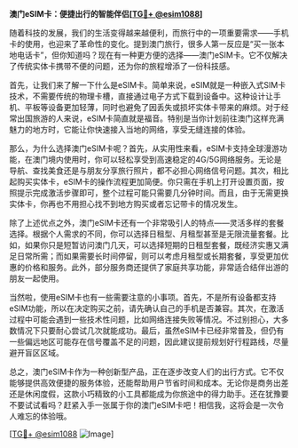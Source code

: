 **澳门eSIM卡：便捷出行的智能伴侣[[TG💪+ @esim1088](https://t.me/s/esim1088)]**

随着科技的发展，我们的生活变得越来越便利，而旅行中的一项重要需求——手机卡的使用，也迎来了革命性的变化。提到澳门旅行，很多人第一反应是“买一张本地电话卡”，但你知道吗？现在有一种更方便的选择——澳门eSIM卡。它不仅解决了传统实体卡携带不便的问题，还为你的旅程增添了一份科技感。

首先，让我们来了解一下什么是eSIM卡。简单来说，eSIM就是一种嵌入式SIM卡技术，不需要传统的物理卡槽，直接通过电子方式下载到设备中。这种设计让手机、平板等设备更加轻薄，同时也避免了因丢失或损坏实体卡带来的麻烦。对于经常出国旅游的人来说，eSIM卡简直就是福音。特别是当你计划前往澳门这样充满魅力的地方时，它能让你快速接入当地的网络，享受无缝连接的体验。

那么，为什么选择澳门eSIM卡呢？首先，从实用性来看，eSIM卡支持全球漫游功能，在澳门境内使用时，你可以轻松享受到高速稳定的4G/5G网络服务。无论是导航、查找美食还是与朋友分享旅行照片，都不必担心网络信号问题。其次，相比起购买实体卡，eSIM卡的操作流程更加简便。你只需在手机上打开设置页面，按照提示完成激活步骤即可，整个过程可能只需要几分钟时间。而且，由于无需更换实体卡，你再也不用担心找不到地方购买或者忘记带卡的情况发生。

除了上述优点之外，澳门eSIM卡还有一个非常吸引人的特点——灵活多样的套餐选择。根据个人需求的不同，你可以选择日租型、月租型甚至是无限流量套餐。比如，如果你只是短暂访问澳门几天，可以选择短期的日租型套餐，既经济实惠又满足日常所需；而如果需要长时间停留，则可以考虑月租型或长期套餐，享受更加优惠的价格和服务。此外，部分服务商还提供了家庭共享功能，非常适合结伴出游的朋友一起使用。

当然啦，使用eSIM卡也有一些需要注意的小事项。首先，不是所有设备都支持eSIM功能，所以在决定购买之前，请先确认自己的手机是否兼容。其次，在激活过程中可能会遇到一些技术性问题，比如网络连接失败等情况。不过别担心，大多数情况下只要耐心尝试几次就能成功。最后，虽然eSIM卡已经非常普及，但仍有一些偏远地区可能存在信号覆盖不足的问题，因此建议提前规划好行程路线，尽量避开盲区区域。

总之，澳门eSIM卡作为一种创新型产品，正在逐步改变人们的出行方式。它不仅能够提供高效便捷的服务体验，还能帮助用户节省时间和成本。无论你是商务出差还是休闲度假，这款小巧精致的小工具都能成为你旅途中的得力助手。还在犹豫要不要试试看吗？赶紧入手一张属于你的澳门eSIM卡吧！相信我，这将会是一次令人难忘的体验哦。

[[TG💪+ @esim1088](https://t.me/s/esim1088) ![Image](https://i.postimg.cc/4NQfJmqS/Snipaste-2025-05-13-00-14-12.png)]